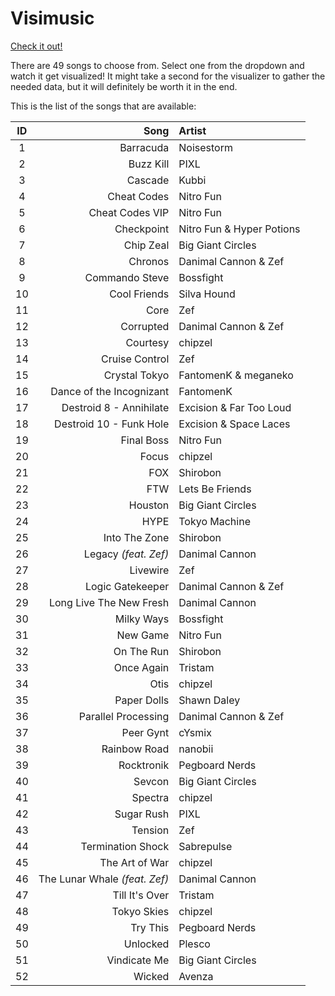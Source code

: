 # Visimusic

[Check it out!](http://marblelover003.github.io/Visimusic/)

There are 49 songs to choose from. Select one from the dropdown and watch it get visualized! It might take a second for the visualizer to gather the needed data, but it will definitely be worth it in the end.

This is the list of the songs that are available:

| ID |                          Song | Artist                    |
|:--:|------------------------------:|:--------------------------|
|  1 |                     Barracuda | Noisestorm                |
|  2 |                     Buzz Kill | PIXL                      |
|  3 |                       Cascade | Kubbi                     |
|  4 |                   Cheat Codes | Nitro Fun                 |
|  5 |               Cheat Codes VIP | Nitro Fun                 |
|  6 |                    Checkpoint | Nitro Fun & Hyper Potions |
|  7 |                     Chip Zeal | Big Giant Circles         |
|  8 |                       Chronos | Danimal Cannon & Zef      |
|  9 |                Commando Steve | Bossfight                 |
| 10 |                  Cool Friends | Silva Hound               |
| 11 |                          Core | Zef                       |
| 12 |                     Corrupted | Danimal Cannon & Zef      |
| 13 |                      Courtesy | chipzel                   |
| 14 |                Cruise Control | Zef                       |
| 15 |                 Crystal Tokyo | FantomenK & meganeko      |
| 16 |      Dance of the Incognizant | FantomenK                 |
| 17 |       Destroid 8 - Annihilate | Excision & Far Too Loud   |
| 18 |       Destroid 10 - Funk Hole | Excision & Space Laces    |
| 19 |                    Final Boss | Nitro Fun                 |
| 20 |                         Focus | chipzel                   |
| 21 |                           FOX | Shirobon                  |
| 22 |                           FTW | Lets Be Friends           |
| 23 |                       Houston | Big Giant Circles         |
| 24 |                          HYPE | Tokyo Machine             |
| 25 |                 Into The Zone | Shirobon                  |
| 26 |          Legacy *(feat. Zef)* | Danimal Cannon            |
| 27 |                      Livewire | Zef                       |
| 28 |              Logic Gatekeeper | Danimal Cannon & Zef      |
| 29 |       Long Live The New Fresh | Danimal Cannon            |
| 30 |                    Milky Ways | Bossfight                 |
| 31 |                      New Game | Nitro Fun                 |
| 32 |                    On The Run | Shirobon                  |
| 33 |                    Once Again | Tristam                   |
| 34 |                          Otis | chipzel                   |
| 35 |                   Paper Dolls | Shawn Daley               |
| 36 |           Parallel Processing | Danimal Cannon & Zef      |
| 37 |                     Peer Gynt | cYsmix                    |
| 38 |                  Rainbow Road | nanobii                   |
| 39 |                    Rocktronik | Pegboard Nerds            |
| 40 |                        Sevcon | Big Giant Circles         |
| 41 |                       Spectra | chipzel                   |
| 42 |                    Sugar Rush | PIXL                      |
| 43 |                       Tension | Zef                       |
| 44 |             Termination Shock | Sabrepulse                |
| 45 |                The Art of War | chipzel                   |
| 46 | The Lunar Whale *(feat. Zef)* | Danimal Cannon            |
| 47 |                Till It's Over | Tristam                   |
| 48 |                   Tokyo Skies | chipzel                   |
| 49 |                      Try This | Pegboard Nerds            |
| 50 |                      Unlocked | Plesco                    |
| 51 |                  Vindicate Me | Big Giant Circles         |
| 52 |                        Wicked | Avenza                    |
